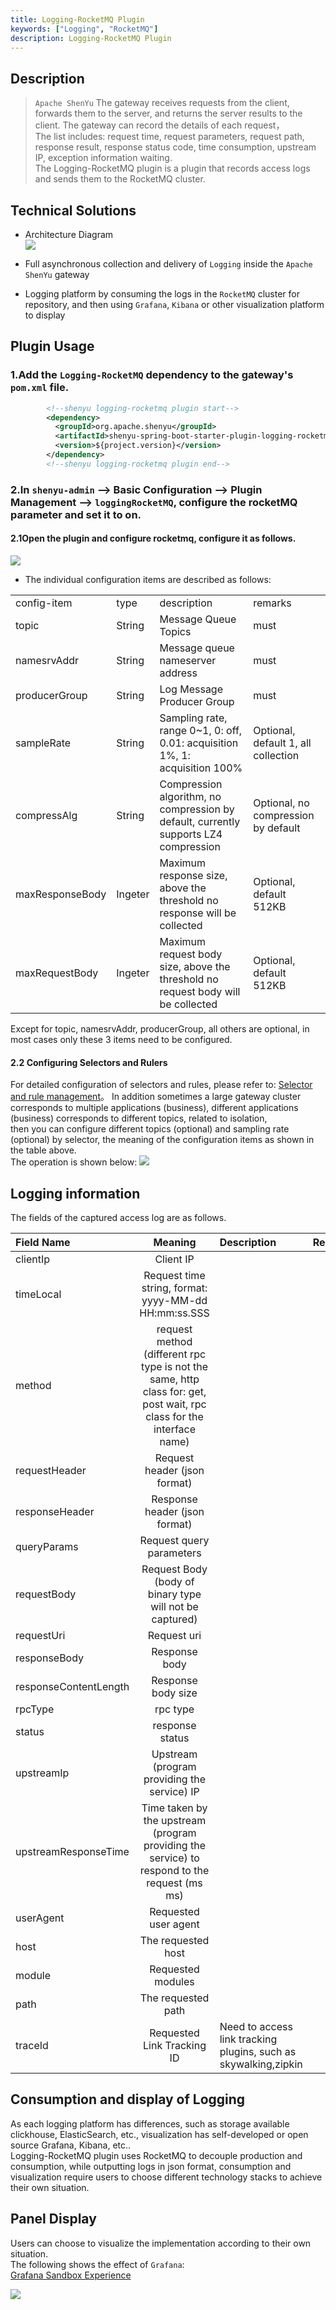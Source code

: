 ```yaml
---
title: Logging-RocketMQ Plugin
keywords: ["Logging", "RocketMQ"]
description: Logging-RocketMQ Plugin
---
```


## Description  

>`Apache ShenYu` The gateway receives requests from the client, forwards them to the server, and returns the server results to the client. The gateway can record the details of each request，    
> The list includes: request time, request parameters, request path, response result, response status code, time consumption, upstream IP, exception information waiting.    
> The Logging-RocketMQ plugin is a plugin that records access logs and sends them to the RocketMQ cluster.


## Technical Solutions  

* Architecture Diagram  
  ![](/img/shenyu/plugin/logging/shenyu-agent-logging-arch.png)

* Full asynchronous collection and delivery of `Logging` inside the `Apache ShenYu` gateway

* Logging platform by consuming the logs in the `RocketMQ` cluster for repository, and then using `Grafana`, `Kibana` or other visualization platform to display  


## Plugin Usage

### 1.Add the `Logging-RocketMQ` dependency to the gateway's `pom.xml` file.  

```xml
        <!--shenyu logging-rocketmq plugin start-->
        <dependency>
          <groupId>org.apache.shenyu</groupId>
          <artifactId>shenyu-spring-boot-starter-plugin-logging-rocketmq</artifactId>
          <version>${project.version}</version>
        </dependency>
        <!--shenyu logging-rocketmq plugin end-->
```

### 2.In `shenyu-admin` --> Basic Configuration --> Plugin Management --> `loggingRocketMQ`, configure the rocketMQ parameter and set it to on.    

#### 2.1Open the plugin and configure rocketmq, configure it as follows.    

![](/img/shenyu/plugin/logging/logging-config-en.png)

* The individual configuration items are described as follows:

|                                   |                      |                                   |             |
|:----------------------------------|:---------------------|:----------------------------------|:------------|
| config-item                       | type                 | description                       | remarks     |
| topic                             | String               | Message Queue Topics                            | must        |
| namesrvAddr                       | String               | Message queue nameserver address                        | must          |
| producerGroup                     | String               | Log Message Producer Group                          | must           |
| sampleRate                        | String               | Sampling rate, range 0~1, 0: off, 0.01: acquisition 1%, 1: acquisition 100% | Optional, default 1, all collection |
| compressAlg                       | String               | Compression algorithm, no compression by default, currently supports LZ4 compression               | Optional, no compression by default    |
| maxResponseBody                   | Ingeter              | Maximum response size, above the threshold no response will be collected                | Optional, default 512KB |
| maxRequestBody                    | Ingeter              | Maximum request body size, above the threshold no request body will be collected               | Optional, default 512KB  |
Except for topic, namesrvAddr, producerGroup, all others are optional, in most cases only these 3 items need to be configured.

#### 2.2 Configuring Selectors and Rulers  

For detailed configuration of selectors and rules, please refer to: [Selector and rule management](../../user-guide/admin-usage/selector-and-rule)。
In addition sometimes a large gateway cluster corresponds to multiple applications (business), different applications (business) corresponds to different topics, related to isolation,  
then you can configure different topics (optional) and sampling rate (optional) by selector, the meaning of the configuration items as shown in the table above.   
The operation is shown below: 
![](/img/shenyu/plugin/logging/logging-option-topic-en.png)


## Logging information  

The fields of the captured access log are as follows.  

| Field Name                  |                                                                               Meaning                                                                               | Description                            | Remarks   |
|:----------------------|:-------------------------------------------------------------------------------------------------------------------------------------------------------------------:|:------------------------------|:----|
| clientIp              |                                                                              Client IP                                                                              |                               |     |
| timeLocal             |                                                        Request time string, format: yyyy-MM-dd HH:mm:ss.SSS                                                         |                               |     |
| method                | request method (different rpc type is not the same, http class for: get, post wait, rpc class for the interface name) |                               |     |
| requestHeader         |                                                                    Request header (json format)                                                                     |                               |     |
| responseHeader        |                                                                    Response header (json format)                                                                    |                               |     |
| queryParams           |                                                                      Request query parameters                                                                       |                               |     |
| requestBody           |                                                       Request Body (body of binary type will not be captured)                                                       |                               |     |
| requestUri            |                                                                             Request uri                                                                             |                               |     |
| responseBody          |                                                                            Response body                                                                            |                               |     |
| responseContentLength |                                                                         Response body size                                                                          |                               |     |
| rpcType               |                                                                              rpc type                                                                               |                               |     |
| status                |                                                                           response status                                                                           |                               |     |
| upstreamIp            |                                                                            Upstream (program providing the service) IP                                                                              |                               |     |
| upstreamResponseTime  |                                                                      Time taken by the upstream (program providing the service) to respond to the request (ms ms)                                                                         |                               |     |
| userAgent             |                                                                                Requested user agent                                                                                |                               |     |
| host                  |                                                                               The requested host                                                                               |                               |     |
| module                |                                                                                Requested modules                                                                                |                               |     |
| path                  |                                                                             The requested path                                                                              |                               |     |
| traceId                |                                                                              Requested Link Tracking ID                                                                              | Need to access link tracking plugins, such as skywalking,zipkin |     |


## Consumption and display of Logging  

As each logging platform has differences, such as storage available clickhouse, ElasticSearch, etc., visualization has self-developed or open source Grafana, Kibana, etc..  
Logging-RocketMQ plugin uses RocketMQ to decouple production and consumption, while outputting logs in json format, 
consumption and visualization require users to choose different technology stacks to achieve their own situation.

## Panel Display  

Users can choose to visualize the implementation according to their own situation.   
The following shows the effect of `Grafana`:  
[Grafana Sandbox Experience](https://play.grafana.org)

![](/img/shenyu/plugin/logging/grafana-loki-gateway.png)

